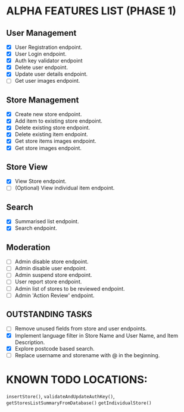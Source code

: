 # ALPHA FEATURES LIST (PHASE 1)

## User Management

-   [x] User Registration endpoint.
-   [x] User Login endpoint.
-   [x] Auth key validator endpoint
-   [x] Delete user endpoint.
-   [x] Update user details endpoint.
-   [ ] Get user images endpoint.

## Store Management

-   [x] Create new store endpoint.
-   [x] Add item to existing store endpoint.
-   [x] Delete existing store endpoint.
-   [x] Delete existing item endpoint.
-   [x] Get store items images endpoint.
-   [x] Get store images endpoint.

## Store View

-   [x] View Store endpoint.
-   [ ] (Optional) View individual item endpoint.

## Search

-   [x] Summarised list endpoint.
-   [x] Search endpoint.

## Moderation

-   [ ] Admin disable store endpoint.
-   [ ] Admin disable user endpoint.
-   [ ] Admin suspend store endpoint.
-   [ ] User report store endpoint.
-   [ ] Admin list of stores to be reviewed endpoint.
-   [ ] Admin 'Action Review' endpoint.

## OUTSTANDING TASKS

-   [ ] Remove unused fields from store and user endpoints.
-   [x] Implement language filter in Store Name and User Name, and Item Description.
-   [x] Explore postcode based search.
-   [ ] Replace username and storename with @ in the beginning.

# KNOWN TODO LOCATIONS:

`insertStore()`,
`validateAndUpdateAuthKey()`,
`getStoresListSummaryFromDatabase()`
`getIndividualStore()`
